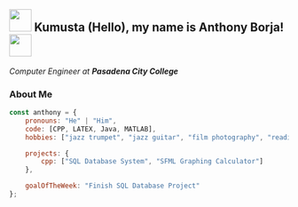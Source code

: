 <h2>
  <img src = "https://github.com/antborja/antborja/assets/112919376/4ff65cb8-ad76-4317-b0d5-d9dc2fc326bd" width = "40"> Kumusta (Hello), my name is Anthony Borja! <img src="https://github.com/antborja/antborja/assets/112919376/3ed4508b-cd26-4aac-92a3-5781814edc86" width="40">
</h2>

<em> Computer Engineer at <strong>Pasadena City College</strong> </em> 

<h3> About Me </h3>

```javascript
const anthony = {
    pronouns: "He" | "Him",
    code: [CPP, LATEX, Java, MATLAB],
    hobbies: ["jazz trumpet", "jazz guitar", "film photography", "reading", "saving gotham"],

    projects: {
        cpp: ["SQL Database System", "SFML Graphing Calculator"]
    },

    goalOfTheWeek: "Finish SQL Database Project"
};
```
  
